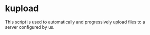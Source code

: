 # kupload
This script is used to automatically and progressively upload files to a server configured by us.
